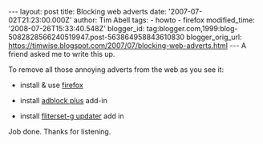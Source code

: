 \--- layout: post title: Blocking web adverts date: '2007-07-02T21:23:00.000Z' author: Tim Abell tags: - howto - firefox modified\_time: '2008-07-26T15:33:40.548Z' blogger\_id: tag:blogger.com,1999:blog-5082828566240519947.post-563864958843610830 blogger\_orig\_url: https://timwise.blogspot.com/2007/07/blocking-web-adverts.html --- A friend asked me to write this up.  
  
To remove all those annoying adverts from the web as you see it:  
  

*   install & use [firefox](http://www.mozilla-europe.org/en/products/firefox/)
  
*   install [adblock plus](https://addons.mozilla.org/en-US/firefox/addon/1865) add-in
  
*   install [fliterset-g updater](https://addons.mozilla.org/en-US/firefox/addon/1136) add in

  
Job done. Thanks for listening.